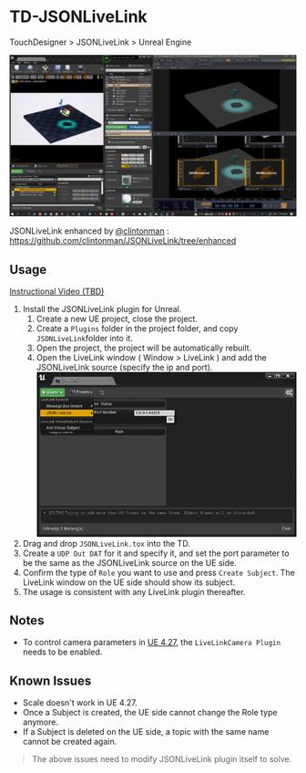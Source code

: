 # TD-JSONLiveLink
TouchDesigner > JSONLiveLink > Unreal Engine

![](images/shoot1.png)

JSONLiveLink enhanced by [@clintonman](https://github.com/clintonman) : https://github.com/clintonman/JSONLiveLink/tree/enhanced

## Usage

[Instructional Video (TBD)]()

1. Install the JSONLiveLink plugin for Unreal.
     1. Create a new UE project, close the project.
     1. Create a `Plugins` folder in the project folder, and copy `JSONLiveLink`folder into it.
     1. Open the project, the project will be automatically rebuilt.
     1. Open the LiveLink window ( Window > LiveLink ) and add the JSONLiveLink source (specify the ip and port).
![](images/shoot2.png)
1. Drag and drop `JSONLiveLink.tox` into the TD.
1. Create a `UDP Out DAT` for it and specify it, and set the port parameter to be the same as the JSONLiveLink source on the UE side.
1. Confirm the type of `Role` you want to use and press `Create Subject`. The LiveLink window on the UE side should show its subject.
1. The usage is consistent with any LiveLink plugin thereafter.

## Notes
- To control camera parameters in [UE 4.27](https://docs.unrealengine.com/4.27/en-US/WhatsNew/Builds/ReleaseNotes/4_27), the `LiveLinkCamera Plugin` needs to be enabled.

## Known Issues
- Scale doesn't work in UE 4.27.
- Once a Subject is created, the UE side cannot change the Role type anymore.
- If a Subject is deleted on the UE side, a topic with the same name cannot be created again.

>The above issues need to modify JSONLiveLink plugin itself to solve.

